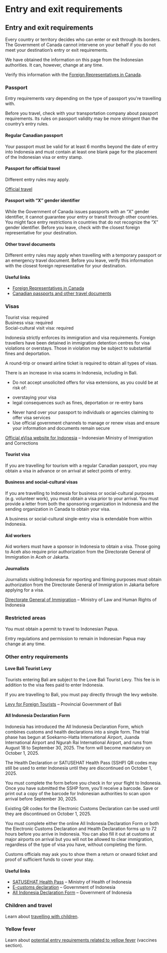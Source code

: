 # Entry and exit requirements

## Entry and exit requirements

Every country or territory decides who can enter or exit through its borders. The Government of Canada cannot intervene on your behalf if you do not meet your destination’s entry or exit requirements.

We have obtained the information on this page from the Indonesian authorities. It can, however, change at any time.

Verify this information with the [Foreign Representatives in Canada](https://www.international.gc.ca/protocol-protocole/reps.aspx?lang=eng).

### Passport

Entry requirements vary depending on the type of passport you're travelling with.

Before you travel, check with your transportation company about passport requirements. Its rules on passport validity may be more stringent than the country’s entry rules.

#### Regular Canadian passport

Your passport must be valid for at least 6 months beyond the date of entry into Indonesia and must contain at least one blank page for the placement of the Indonesian visa or entry stamp.

#### Passport for official travel

Different entry rules may apply.

[Official travel](https://www.canada.ca/en/immigration-refugees-citizenship/services/canadian-passports/official-travel.html)

#### Passport with “X” gender identifier

While the Government of Canada issues passports with an “X” gender identifier, it cannot guarantee your entry or transit through other countries. You might face entry restrictions in countries that do not recognize the “X” gender identifier. Before you leave, check with the closest foreign representative for your destination.

#### Other travel documents

Different entry rules may apply when travelling with a temporary passport or an emergency travel document. Before you leave, verify this information with the closest foreign representative for your destination.

#### Useful links

* [Foreign Representatives in Canada](https://www.international.gc.ca/protocol-protocole/reps.aspx?lang=eng)
* [Canadian passports and other travel documents](http://www.canada.ca/passport)

### Visas

Tourist visa: required  
 Business visa: required  
 Social-cultural visit visa: required

Indonesia strictly enforces its immigration and visa requirements. Foreign travellers have been detained in immigration detention centres for visa violations or overstays. Those in violation may be subject to substantial fines and deportation.

A round-trip or onward airline ticket is required to obtain all types of visas.

There is an increase in visa scams in Indonesia, including in Bali.

* Do not accept unsolicited offers for visa extensions, as you could be at risk of:

+ overstaying your visa
+ legal consequences such as fines, deportation or re-entry bans

* Never hand over your passport to individuals or agencies claiming to offer visa services
* Use official government channels to manage or renew visas and ensure your information and documents remain secure

[Official eVisa website for Indonesia](https://evisa.imigrasi.go.id/) – Indonesian Ministry of Immigration and Corrections

#### Tourist visa

If you are travelling for tourism with a regular Canadian passport, you may obtain a visa in advance or on arrival at select points of entry.

#### Business and social-cultural visas

If you are travelling to Indonesia for business or social-cultural purposes (e.g. volunteer work), you must obtain a visa prior to your arrival. You must provide a letter from both the sponsoring organization in Indonesia and the sending organization in Canada to obtain your visa.

A business or social-cultural single-entry visa is extendable from within Indonesia.

#### Aid workers

Aid workers must have a sponsor in Indonesia to obtain a visa. Those going to Aceh also require prior authorization from the Directorate General of Immigration in Aceh or Jakarta.

#### Journalists

Journalists visiting Indonesia for reporting and filming purposes must obtain authorization from the Directorate General of Immigration in Jakarta before applying for a visa.

[Directorate General of Immigration](http://imigrasi.on-dev.info/en/) – Ministry of Law and Human Rights of Indonesia

### Restricted areas

You must obtain a permit to travel to Indonesian Papua.

Entry regulations and permission to remain in Indonesian Papua may change at any time.

### Other entry requirements

#### Love Bali Tourist Levy

Tourists entering Bali are subject to the Love Bali Tourist Levy. This fee is in addition to the visa fees paid to enter Indonesia.

If you are travelling to Bali, you must pay directly through the levy website.

[Levy for Foreign Tourists](https://lovebali.baliprov.go.id/) – Provincial Government of Bali

#### All Indonesia Declaration Form

Indonesia has introduced the All Indonesia Declaration Form, which combines customs and health declarations into a single form. The trial phase has begun at Soekarno-Hatta International Airport, Juanda International Airport and Ngurah Rai International Airport, and runs from August 18 to September 30, 2025. The form will become mandatory on October 1, 2025.

The Health Declaration or SATUSEHAT Health Pass (SSHP) QR codes may still be used to enter Indonesia until they are discontinued on October 1, 2025.

You must complete the form before you check in for your flight to Indonesia. Once you have submitted the SSHP form, you’ll receive a barcode. Save or print out a copy of the barcode for Indonesian authorities to scan upon arrival before September 30, 2025.

Existing QR codes for the Electronic Customs Declaration can be used until they are discontinued on October 1, 2025.

You must complete either the online All Indonesia Declaration Form or both the Electronic Customs Declaration and Health Declaration forms up to 72 hours before you arrive in Indonesia. You can also fill it out at customs at major airports on arrival but you will not be allowed to clear immigration, regardless of the type of visa you have, without completing the form.

Customs officials may ask you to show them a return or onward ticket and proof of sufficient funds to cover your stay.

#### Useful links

* [SATUSEHAT Health Pass](https://sshp.kemkes.go.id/) – Ministry of Health of Indonesia
* [E-customs declaration](https://ecd.beacukai.go.id/) – Government of Indonesia
* [All Indonesia Declaration Form](http://allindonesia.imigrasi.go.id/) – Government of Indonesia

### Children and travel

Learn about [travelling with children](http://travel.gc.ca/travelling/children).

### Yellow fever

Learn about [potential entry requirements related to yellow fever](#health) (vaccines section).
